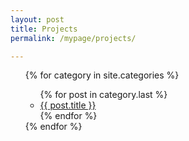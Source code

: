 ```yaml
---
layout: post
title: Projects
permalink: /mypage/projects/

---
```

<ul>
{% for category in site.categories %}
    <ul>
    {% for post in category.last %}
      <li><a href="{{ post.url }}">{{ post.title }}</a></li>
    {% endfor %}
    </ul>
{% endfor %}
</ul>
